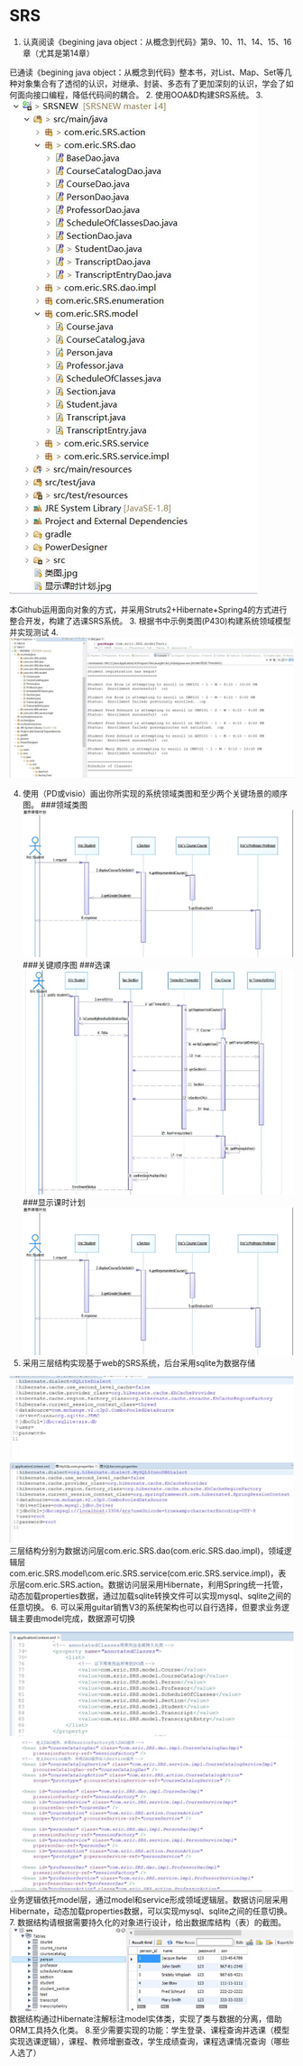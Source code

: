 # SRS
1. 认真阅读《begining java object：从概念到代码》第9、10、11、14、15、16章（尤其是第14章）
  
  已通读《begining java object：从概念到代码》整本书，对List、Map、Set等几种对象集合有了透彻的认识，对继承、封装、多态有了更加深刻的认识，学会了如何面向接口编程，降低代码间的耦合。
2. 使用OOA&D构建SRS系统。
3. 
![整体文件结构]( https://raw.githubusercontent.com/Ericwst/SRSNEW/master/picture/4.jpg "title")

   本Github运用面向对象的方式，并采用Struts2+Hibernate+Spring4的方式进行整合开发，构建了选课SRS系统。
3. 根据书中示例类图(P430)构建系统领域模型并实现测试
4. 
![测试]( https://raw.githubusercontent.com/Ericwst/SRSNEW/master/picture/10.jpg "title")

4. 使用（PD或visio）画出你所实现的系统领域类图和至少两个关键场景的顺序图。
###领域类图
![领域类图](https://raw.githubusercontent.com/Ericwst/SRSNEW/master/%E6%98%BE%E7%A4%BA%E8%AF%BE%E6%97%B6%E8%AE%A1%E5%88%92.jpg "title")
###关键顺序图
###选课
![选课](https://raw.githubusercontent.com/Ericwst/SRSNEW/master/%E9%80%89%E8%AF%BE.jpg "选课")
###显示课时计划
![显示课时计划](https://raw.githubusercontent.com/Ericwst/SRSNEW/master/%E6%98%BE%E7%A4%BA%E8%AF%BE%E6%97%B6%E8%AE%A1%E5%88%92.jpg "title")
5. 采用三层结构实现基于web的SRS系统，后台采用sqlite为数据存储

  ![SQLite]( https://raw.githubusercontent.com/Ericwst/SRSNEW/master/picture/7.jpg "title")
  ![Mysql]( https://raw.githubusercontent.com/Ericwst/SRSNEW/master/picture/8.jpg "title")
  三层结构分别为数据访问层com.eric.SRS.dao(com.eric.SRS.dao.impl)，领域逻辑层com.eric.SRS.model\com.eric.SRS.service(com.eric.SRS.service.impl)，表示层com.eric.SRS.action。数据访问层采用Hibernate，利用Spring统一托管，动态加载properties数据，通过加载sqlite转换文件可以实现mysql、sqlite之间的任意切换。
6. 可以采用guitar销售V3的系统架构也可以自行选择，但要求业务逻辑主要由model完成，数据源可切换

  ![model]( https://raw.githubusercontent.com/Ericwst/SRSNEW/master/picture/5.jpg "title")
   ![service]( https://raw.githubusercontent.com/Ericwst/SRSNEW/master/picture/6.jpg "title")
  业务逻辑依托model层，通过model和service形成领域逻辑层。数据访问层采用Hibernate，动态加载properties数据，可以实现mysql、sqlite之间的任意切换。
7. 数据结构请根据需要持久化的对象进行设计，给出数据库结构（表）的截图。
    ![database]( https://raw.githubusercontent.com/Ericwst/SRSNEW/master/picture/3.jpg "title")
  数据结构通过Hibernate注解标注model实体类，实现了类与数据的分离，借助ORM工具持久化类。
8.至少需要实现的功能：学生登录、课程查询并选课（模型实现选课逻辑），课程、教师增删查改，学生成绩查询，课程选课情况查询（哪些人选了）
